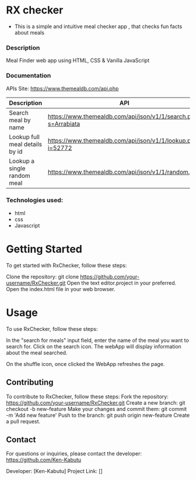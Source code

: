# RX checker 
  - This is a simple and intuitive meal checker app , that checks fun facts about meals 

### Description 
Meal Finder web app using HTML, CSS &amp; Vanilla JavaScript


### Documentation 
APIs Site: https://www.themealdb.com/api.php

Description                    | API
-------------------------------| --------------------------------------------------------------
Search meal by name            | https://www.themealdb.com/api/json/v1/1/search.php?s=Arrabiata
Lookup full meal details by id | https://www.themealdb.com/api/json/v1/1/lookup.php?i=52772
Lookup a single random meal    | https://www.themealdb.com/api/json/v1/1/random.php


### Technologies used: 

 - html 
 - css 
 - Javascript


 # Getting Started 
To get started with RxChecker, follow these steps:

Clone the repository: git clone https://github.com/your-username/RxChecker.git
Open the text editor.project in your preferred. 
Open the index.html file in your web browser.

 # Usage
 To use RxChecker, follow these steps:

 In the "search for meals" input field, enter the name of the meal you want to search for.
 Click on the search icon.
 The webApp will display information about the meal searched.

 On the shuffle icon, once clicked the WebApp refreshes the page.

 ## Contributing
 To contribute to RxChecker, follow these steps:
Fork the repository: https://github.com/your-username/RxChecker.git
Create a new branch: git checkout -b new-feature
Make your changes and commit them: git commit -m 'Add new feature'
Push to the branch: git push origin new-feature
Create a pull request.

## Contact
For questions or inquiries, please contact the developer: https://github.com/Ken-Kabutu

Developer: [Ken-Kabutu]
Project Link: []
